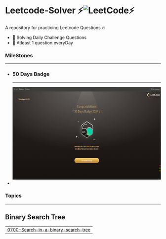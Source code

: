 # Leetcode-Solver ⚡️![LeetCode](https://img.shields.io/badge/LeetCode-000000?style=for-the-badge&logo=LeetCode&logoColor=#d16c06)⚡️
A repository for practicing Leetcode Questions 🔥
- 🚀 Solving Daily Challenge Questions 
- 🎉 Atleast 1 question everyDay
### MileStones
---
- ### 50 Days Badge
  ---
  <img src="Image/Screenshot (233).png" width="600" height="300"/>
- 
### Topics
---
## Binary Search Tree
|  |
| ------- |
| [0700-Search-in-a-binary-search-tree](https://github.com/AyushKUMAR031/Leetcode-Practise/blob/main/Q100%2B/Q700_Search_in_BST.cpp) |
